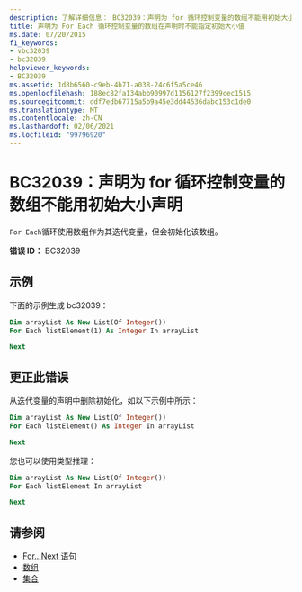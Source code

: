 ```yaml
---
description: 了解详细信息： BC32039：声明为 for 循环控制变量的数组不能用初始大小声明
title: 声明为 For Each 循环控制变量的数组在声明时不能指定初始大小值
ms.date: 07/20/2015
f1_keywords:
- vbc32039
- bc32039
helpviewer_keywords:
- BC32039
ms.assetid: 1d8b6560-c9eb-4b71-a038-24c6f5a5ce46
ms.openlocfilehash: 188ec82fa134abb90997d1156127f2399cec1515
ms.sourcegitcommit: ddf7edb67715a5b9a45e3dd44536dabc153c1de0
ms.translationtype: MT
ms.contentlocale: zh-CN
ms.lasthandoff: 02/06/2021
ms.locfileid: "99796920"
---
```

# <a name="bc32039-array-declared-as-for-loop-control-variable-cannot-be-declared-with-an-initial-size"></a>BC32039：声明为 for 循环控制变量的数组不能用初始大小声明

`For Each`循环使用数组作为其迭代变量，但会初始化该数组。

**错误 ID：** BC32039

## <a name="example"></a>示例

下面的示例生成 bc32039：

```vb
Dim arrayList As New List(Of Integer())
For Each listElement(1) As Integer In arrayList

Next
```

## <a name="to-correct-this-error"></a>更正此错误

从迭代变量的声明中删除初始化，如以下示例中所示：

```vb
Dim arrayList As New List(Of Integer())
For Each listElement() As Integer In arrayList

Next
```

您也可以使用类型推理：

```vb
Dim arrayList As New List(Of Integer())
For Each listElement In arrayList

Next
```

## <a name="see-also"></a>请参阅

- [For...Next 语句](../statements/for-next-statement.md)
- [数组](../../programming-guide/language-features/arrays/index.md)
- [集合](../../../standard/collections/index.md)
